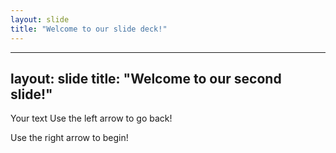 ```yaml
---
layout: slide
title: "Welcome to our slide deck!"
---
```


---
layout: slide
title: "Welcome to our second slide!"
---
Your text
Use the left arrow to go back!

Use the right arrow to begin!
